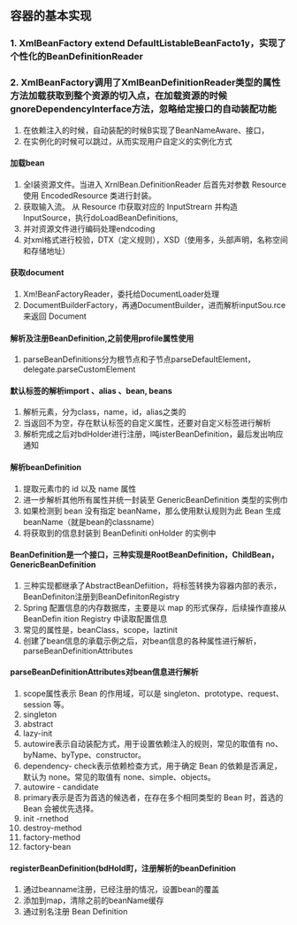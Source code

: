 ## 容器的基本实现
### 1. XmlBeanFactory extend DefaultListableBeanFacto1y，实现了个性化的BeanDefinitionReader
### 2. XmlBeanFactory调用了XmlBeanDefinitionReader类型的属性方法加载获取到整个资源的切入点，在加载资源的时候gnoreDependencylnterface方法，忽略给定接口的自动装配功能
  1. 在依赖注入的时候，自动装配的时候B实现了BeanNameAware、接口，
  2. 在实例化的时候可以跳过，从而实现用户自定义的实例化方式

#### 加载bean
1. 全l装资源文件。当进入 XrnlBean.DefinitionReader 后首先对参数 Resource 使用 EncodedResource 类进行封装。
2. 获取输入流。 从 Resource 巾获取对应的 InputStrearn 并构造 lnputSource，执行doLoadBeanDefinitions,
3. 并对资源文件进行编码处理endcoding
4. 对xml格式进行校验，DTX（定义规则），XSD（使用多，头部声明，名称空间和存储地址）

#### 获取document
1. Xm!BeanFactoryReader，委托给DocumentLoader处理
2. DocumentBuilderFactory，再通DocumentBuilder，进而解析inputSou.rce 来返回 Document
#### 解析及注册BeanDefinition,之前使用profile属性使用
1. parseBeanDefinitions分为根节点和子节点parseDefaultElement，delegate.parseCustomElement

#### 默认标签的解析import 、alias 、bean, beans
1. 解析元素，分为class，name，id，alias之类的
2. 当返回不为空，存在默认标签的自定义属性，还要对自定义标签进行解析
3. 解析完成之后对bdHolder进行注册，l吨isterBeanDefinition，最后发出响应通知

#### 解析beanDefinition
1. 提取元素巾的 id 以及 name 属性
2. 进一步解析其他所有属性并统一封装至 GenericBeanDefinition 类型的实例巾
3. 如果检测到 bean 没有指定 beanName，那么使用默认规则为此 Bean 生成 beanName（就是bean的classname）
4. 将获取到的信息封装到 BeanDefiniti onHolder 的实例中

#### BeanDefinition是一个接口，三种实现是RootBeanDefinition，ChildBean­，GenericBeanDefinition
1. 三种实现都继承了AbstractBeanDefiition，将标签转换为容器内部的表示，BeanDefiniton注册到BeanDefinitonRegistry
2. Spring 配置信息的内存数据库，主要是以 map 的形式保存，后续操作直接从 BeanDefin ition­ Registry 中读取配置信息
3. 常见的属性是，beanClass，scope，laztinit
4. 创建了bean信息的承载示例之后，对bean信息的各种属性进行解析，parseBeanDefinitionAttributes

#### parseBeanDefinitionAttributes对bean信息进行解析
1. scope属性表示 Bean 的作用域，可以是 singleton、prototype、request、session 等。
2. singleton
3. abstract
4. lazy-init
5. autowire表示自动装配方式，用于设置依赖注入的规则，常见的取值有 no、byName、byType、constructor。
6. dependency- check表示依赖检查方式，用于确定 Bean 的依赖是否满足，默认为 none。常见的取值有 none、simple、objects。
7. autowire - candidate
8. primary表示是否为首选的候选者，在存在多个相同类型的 Bean 时，首选的 Bean 会被优先选择。
9. init -rnethod
10. destroy-method
11. factory-method
12. factory-bean

#### registerBeanDefinition(bdHold町，注册解析的beanDefinition
1. 通过beanname注册，已经注册的情况，设置bean的覆盖
2. 添加到map，清除之前的beanName缓存
3. 通过别名注册 Bean Definition
